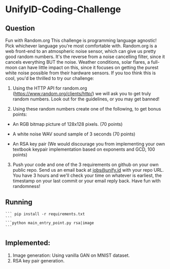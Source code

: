 # UnifyID-Coding-Challenge

## Question

Fun with Random.org
This challenge is programming language agnostic! Pick whichever language you're most comfortable with. Random.org is a web front-end to an atmospheric noise sensor, which can give us pretty good random numbers. It's the reverse from a noise cancelling filter, since it cancels everything BUT the noise. Weather conditions, solar flares, a full-moon can have little impact on this, since it focuses on getting the purest white noise possible from their hardware sensors. If you too think this is cool, you'd be thrilled to try our challenge:

1. Using the HTTP API for random.org (https://www.random.org/clients/http/) we will ask you to get truly random numbers. Look out for the guidelines, or you may get banned!

2. Using these random numbers create one of the following, to get bonus points:

- An RGB bitmap picture of 128x128 pixels. (70 points)

- A white noise WAV sound sample of 3 seconds (70 points)

- An RSA key pair (We would discourage you from implementing your own textbook keypair implementation based on exponents and GCD, 100 points)

3. Push your code and one of the 3 requirements on github on your own public repo. Send us an email back at jobs@unify.id with your repo URL. You have 3 hours and we'll check your time on whatever is earliest, the timestamp on your last commit or your email reply back. Have fun with randomness!


## Running
	``` pip install -r requirements.txt
	```
	```python main_entry_point.py rsa|image
	```
## Implemented:
1. Image generation: Using vanilla GAN on MNIST dataset. 
2. RSA key pair generation.

